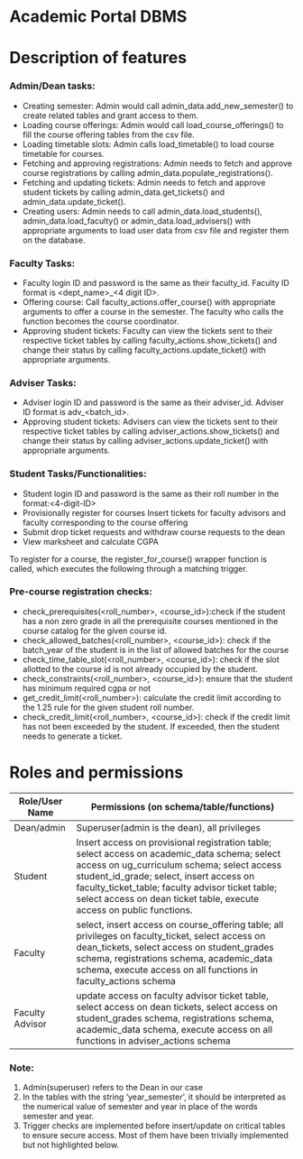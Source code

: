 # Academic Portal DBMS

# Description of features

### Admin/Dean tasks:

- Creating semester: Admin would call admin_data.add_new_semester() to create related tables and grant access to them.
- Loading course offerings: Admin would call load_course_offerings() to fill the course offering tables from the csv file.
- Loading timetable slots: Admin calls load_timetable() to load course timetable for courses.
- Fetching and approving registrations: Admin needs to fetch and approve course registrations by calling admin_data.populate_registrations().
- Fetching and updating tickets: Admin needs to fetch and approve student tickets by calling admin_data.get_tickets() and admin_data.update_ticket().
- Creating users: Admin needs to call admin_data.load_students(), admin_data.load_faculty() or admin_data.load_advisers() with appropriate arguments to load user data from csv file and register them on the database.

### Faculty Tasks:

- Faculty login ID and password is the same as their faculty_id. Faculty ID format is <dept_name>_<4 digit ID>.
- Offering course: Call faculty_actions.offer_course() with appropriate arguments to offer a course in the semester. The faculty who calls the function becomes the course coordinator.
- Approving student tickets: Faculty can view the tickets sent to their respective ticket tables by calling faculty_actions.show_tickets() and change their status by calling faculty_actions.update_ticket() with appropriate arguments.

### Adviser Tasks:

- Adviser login ID and password is the same as their adviser_id. Adviser ID format is adv_<batch_id>.
- Approving student tickets: Advisers can view the tickets sent to their respective ticket tables by calling adviser_actions.show_tickets() and change their status by calling adviser_actions.update_ticket() with appropriate arguments.

### Student Tasks/Functionalities:

- Student login ID and password is the same as their roll number in the format:<branch>_<year>_<4-digit-ID>
- Provisionally register for courses
Insert tickets for faculty advisors and faculty corresponding to the course offering
- Submit drop ticket requests and withdraw course requests to the dean
- View marksheet and calculate CGPA

To register for a course, the register_for_course() wrapper function is called, which executes the following through a matching trigger.

### Pre-course registration checks:

- check_prerequisites(<roll_number>, <course_id>):check if the student has a non zero grade in all the prerequisite courses mentioned in the course catalog for the given course id.
- check_allowed_batches(<roll_number>, <course_id>): check if the batch_year of the student is in the list of allowed batches for the course
- check_time_table_slot(<roll_number>, <course_id>): check if the slot allotted to the course id is not already occupied by the student. 
- check_constraints(<roll_number>, <course_id>): ensure that the student has minimum required cgpa or not
- get_credit_limit(<roll_number>): calculate the credit limit according to the 1.25 rule for the given student roll number.
- check_credit_limit(<roll_number>, <course_id>): check if the credit limit has not been exceeded by the student. If exceeded, then the student needs to generate a ticket.

# Roles and permissions

| Role/User Name | Permissions (on schema/table/functions)|
|--- | --- |
|Dean/admin | Superuser(admin is the dean), all privileges| 
|Student | Insert access on provisional registration table; select access on academic_data schema; select access on ug_curriculum schema; select access student_id_grade; select, insert access on faculty_ticket_table; faculty advisor ticket table; select access on dean ticket table, execute access on public functions.|
|Faculty | select, insert access on course_offering table; all privileges on faculty_ticket, select access on dean_tickets, select access on student_grades schema, registrations schema, academic_data schema, execute access on all functions in faculty_actions schema|
|Faculty Advisor | update access on faculty advisor ticket table, select access on dean tickets, select access on student_grades schema, registrations schema, academic_data schema, execute access on all functions in adviser_actions schema|

### Note:

1. Admin(superuser) refers to the Dean in our case
2. In the tables with the string ‘year_semester’, it should be interpreted as the numerical value of semester and year in place of the words semester and year.
3. Trigger checks are implemented before insert/update on critical tables to ensure secure access. Most of them have been trivially implemented but not highlighted below.
